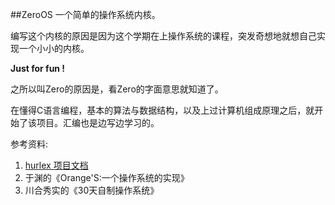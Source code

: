 ##ZeroOS
一个简单的操作系统内核。

编写这个内核的原因是因为这个学期在上操作系统的课程，突发奇想地就想自己实现一个小小的内核。

**Just for fun !**

之所以叫Zero的原因是，看Zero的字面意思就知道了。

在懂得C语言编程，基本的算法与数据结构，以及上过计算机组成原理之后，就开始了该项目。汇编也是边写边学习的。

参考资料:

1. [hurlex 项目文档](https://github.com/hurley25/hurlex-doc)
2. 于渊的《Orange'S:一个操作系统的实现》
3. 川合秀实的《30天自制操作系统》
